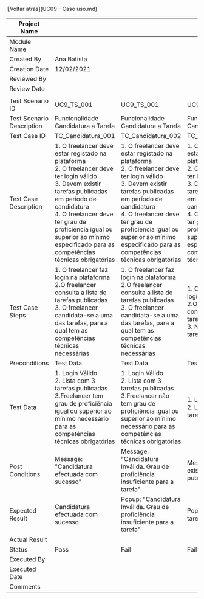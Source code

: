 ![Voltar atrás](UC09 - Caso uso.md)


| Project Name              |                                                                                                                                                                                                                                                                                                       |                                                                                                                                                                                                                                                                                                       |                                                                                                                                                                                                                                                                                                       |                                                                                                                                                                                                                                                                                                       |                                                                                                                                                                                                                                                                                                       |
| ------------------------- | ----------------------------------------------------------------------------------------------------------------------------------------------------------------------------------------------------------------------------------------------------------------------------------------------------- | ----------------------------------------------------------------------------------------------------------------------------------------------------------------------------------------------------------------------------------------------------------------------------------------------------- | ----------------------------------------------------------------------------------------------------------------------------------------------------------------------------------------------------------------------------------------------------------------------------------------------------- | ----------------------------------------------------------------------------------------------------------------------------------------------------------------------------------------------------------------------------------------------------------------------------------------------------- | ----------------------------------------------------------------------------------------------------------------------------------------------------------------------------------------------------------------------------------------------------------------------------------------------------- |
| Module Name               |                                                                                                                                                                                                                                                                                                       |                                                                                                                                                                                                                                                                                                       |                                                                                                                                                                                                                                                                                                       |                                                                                                                                                                                                                                                                                                       |                                                                                                                                                                                                                                                                                                       |
| Created By                | Ana Batista                                                                                                                                                                                                                                                                                           |                                                                                                                                                                                                                                                                                                       |                                                                                                                                                                                                                                                                                                       |                                                                                                                                                                                                                                                                                                       |                                                                                                                                                                                                                                                                                                       |
| Creation Date             | 12/02/2021                                                                                                                                                                                                                                                                                            |                                                                                                                                                                                                                                                                                                       |                                                                                                                                                                                                                                                                                                       |                                                                                                                                                                                                                                                                                                       |                                                                                                                                                                                                                                                                                                       |
| Reviewed By               |                                                                                                                                                                                                                                                                                                       |                                                                                                                                                                                                                                                                                                       |                                                                                                                                                                                                                                                                                                       |                                                                                                                                                                                                                                                                                                       |                                                                                                                                                                                                                                                                                                       |
| Review Date               |                                                                                                                                                                                                                                                                                                       |                                                                                                                                                                                                                                                                                                       |                                                                                                                                                                                                                                                                                                       |                                                                                                                                                                                                                                                                                                       |                                                                                                                                                                                                                                                                                                       |
|                           |                                                                                                                                                                                                                                                                                                       |                                                                                                                                                                                                                                                                                                       |                                                                                                                                                                                                                                                                                                       |                                                                                                                                                                                                                                                                                                       |                                                                                                                                                                                                                                                                                                       |
| Test Scenario ID          | UC9\_TS\_001                                                                                                                                                                                                                                                                                          | UC9\_TS\_001                                                                                                                                                                                                                                                                                          | UC9\_TS\_001                                                                                                                                                                                                                                                                                          | UC9\_TS\_001                                                                                                                                                                                                                                                                                          | UC9\_TS\_001                                                                                                                                                                                                                                                                                          |
| Test Scenario Description | Funcionalidade Candidatura a Tarefa                                                                                                                                                                                                                                                                   | Funcionalidade Candidatura a Tarefa                                                                                                                                                                                                                                                                   | Funcionalidade Candidatura a Tarefa                                                                                                                                                                                                                                                                   | Funcionalidade Candidatura a Tarefa                                                                                                                                                                                                                                                                   | Funcionalidade Candidatura a Tarefa                                                                                                                                                                                                                                                                   |
| Test Case ID              | TC\_Candidatura\_001                                                                                                                                                                                                                                                                                  | TC\_Candidatura\_002                                                                                                                                                                                                                                                                                  | TC\_Candidatura\_003                                                                                                                                                                                                                                                                                  | TC\_Candidatura\_004                                                                                                                                                                                                                                                                                  | TC\_Candidatura\_005                                                                                                                                                                                                                                                                                  |
| Test Case Description     | 1\. O freelancer deve estar registado na plataforma<br>2\. O freelancer deve ter login válido<br>3\. Devem existir tarefas publicadas em período de candidatura<br>4\. O freelancer deve ter grau de proficiencia igual ou superior ao mínimo especificado para as competências técnicas obrigatórias | 1\. O freelancer deve estar registado na plataforma<br>2\. O freelancer deve ter login válido<br>3\. Devem existir tarefas publicadas em período de candidatura<br>4\. O freelancer deve ter grau de proficiencia igual ou superior ao mínimo especificado para as competências técnicas obrigatórias | 1\. O freelancer deve estar registado na plataforma<br>2\. O freelancer deve ter login válido<br>3\. Devem existir tarefas publicadas em período de candidatura<br>4\. O freelancer deve ter grau de proficiencia igual ou superior ao mínimo especificado para as competências técnicas obrigatórias | 1\. O freelancer deve estar registado na plataforma<br>2\. O freelancer deve ter login válido<br>3\. Devem existir tarefas publicadas em período de candidatura<br>4\. O freelancer deve ter grau de proficiencia igual ou superior ao mínimo especificado para as competências técnicas obrigatórias | 1\. O freelancer deve estar registado na plataforma<br>2\. O freelancer deve ter login válido<br>3\. Devem existir tarefas publicadas em período de candidatura<br>4\. O freelancer deve ter grau de proficiencia igual ou superior ao mínimo especificado para as competências técnicas obrigatórias |
| Test Case Steps           | 1\. O freelancer faz login na plataforma<br>2.O freelancer consulta a lista de tarefas publicadas<br>3\. O freelancer candidata-se a uma das tarefas, para a qual tem as competências técnicas necessárias                                                                                            | 1\. O freelancer faz login na plataforma<br>2.O freelancer consulta a lista de tarefas publicadas<br>3\. O freelancer candidata-se a uma das tarefas, para a qual tem as competências técnicas necessárias                                                                                            | 1\. O freelancer faz login na plataforma<br>2.O freelancer consulta a lista de tarefas publicadas<br>3\. Não existem tarefas publicadas                                                                                                                                                               | 1\. O freelancer faz login na plataforma                                                                                                                                                                                                                                                              | 1\. O freelancer faz login na plataforma                                                                                                                                                                                                                                                              |
| Preconditions             | Test Data                                                                                                                                                                                                                                                                                             | Test Data                                                                                                                                                                                                                                                                                             | Test Data                                                                                                                                                                                                                                                                                             | Test Data                                                                                                                                                                                                                                                                                             | Test Data                                                                                                                                                                                                                                                                                             |
| Test Data                 | 1\. Login Válido<br>2\. Lista com 3 tarefas publicadas<br>3.Freelancer tem grau de proficiência igual ou superior ao mínimo necessário para as competências técnicas obrigatórias                                                                                                                     | 1\. Login Válido<br>2\. Lista com 3 tarefas publicadas<br>3.Freelancer não tem grau de proficiência igual ou superior ao mínimo necessário para as competências técnicas obrigatórias                                                                                                                 | 1\. Login Válido<br>2\. Lista com 0 tarefas publicadas<br>                                                                                                                                                                                                                                            | 1\. Login Inválido:<br>   1.1. email válido<br>   1.2. password inválida                                                                                                                                                                                                                              | 1\. Login Inválido<br>    1.1 Email inválido                                                                                                                                                                                                                                                          |
| Post Conditions           | Message: "Candidatura efectuada com sucesso"                                                                                                                                                                                                                                                          | Message: "Candidatura Inválida. Grau de proficiência insuficiente para a tarefa"                                                                                                                                                                                                                      | Message: "Não existem tarefas publicadas"                                                                                                                                                                                                                                                             | Message: "Login inválido. Passwor Incorreta!!"                                                                                                                                                                                                                                                        | Message: "Utilizador não registado na plataforma"                                                                                                                                                                                                                                                     |
| Expected Result           | Candidatura efectuada com sucesso                                                                                                                                                                                                                                                                     | Popup: "Candidatura Inválida. Grau de proficiência insuficiente para a tarefa"                                                                                                                                                                                                                        | Popup: "Não existem tarefas publicadas"                                                                                                                                                                                                                                                               | Popup: "Login inválido. Passwor Incorreta!!"                                                                                                                                                                                                                                                          | Popup: "Utilizador não registado na plataforma"                                                                                                                                                                                                                                                       |
| Actual Result             |                                                                                                                                                                                                                                                                                                       |                                                                                                                                                                                                                                                                                                       |                                                                                                                                                                                                                                                                                                       |                                                                                                                                                                                                                                                                                                       |                                                                                                                                                                                                                                                                                                       |
| Status                    | Pass                                                                                                                                                                                                                                                                                                  | Fail                                                                                                                                                                                                                                                                                                  | Fail                                                                                                                                                                                                                                                                                                  | Fail                                                                                                                                                                                                                                                                                                  | Fail                                                                                                                                                                                                                                                                                                  |
| Executed By               |                                                                                                                                                                                                                                                                                                       |                                                                                                                                                                                                                                                                                                       |                                                                                                                                                                                                                                                                                                       |                                                                                                                                                                                                                                                                                                       |                                                                                                                                                                                                                                                                                                       |
| Executed Date             |                                                                                                                                                                                                                                                                                                       |                                                                                                                                                                                                                                                                                                       |                                                                                                                                                                                                                                                                                                       |                                                                                                                                                                                                                                                                                                       |                                                                                                                                                                                                                                                                                                       |
| Comments                  |                                                                                                                                                                                                                                                                                                       |                                                                                                                                                                                                                                                                                                       |                                                                                                                                                                                                                                                                                                       |                                                                                                                                                                                                                                                                                                       |                                                                                                                                                                                                                                                                                                       |